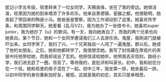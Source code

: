 犹记小学五年级，班里转来了一位女同学，天赐良缘，坐在了我的旁边。她很活泼，班里因为她的到来增添了许多欢乐。他来自景德镇，瓷器之都。他很聪明，她卖起了带回来的陶瓷小马。她爸爸是警察，因为工作调动到了这里。她喜欢传字条，和周围同学聊天。她爱看《乱马1/2》，我为她办了一张借书卡。她喜欢super junior，我为她抄了《u》的歌词。有一天，我向她表白了，而我的两个兄弟也向她表白。某个节日，她和一个女同学邀请我们三人去游乐场。鬼屋，我刚进门就被吓出来。女同学哭了，我扫了兴。一个兄弟独自一人闯了一遍鬼屋。那以后，她成了他的女朋友。之后，她和他都转学了。我很想念她。我写了封信藏在厚纸片的夹层中托他带给她，而我却说出了玄机。他把信读给她听。他带我去买信封。路经小学，我们进去逛了一圈，信丢了。等待我的，是批评和叫家长。初中，我和初恋分在一个班。她和班里的痞子混在了一起。初中三年，我坐第一排，她坐最后一排。以初中同学的身份重新加好友，被拒。这就是我的初恋，其实只是单相思。
<!-- ##{"timestamp":1518880365}## -->
